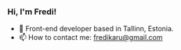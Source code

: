 ### Hi, I'm Fredi!

- 📍 Front-end developer based in Tallinn, Estonia.
- 📫 How to contact me: fredikaru@gmail.com


